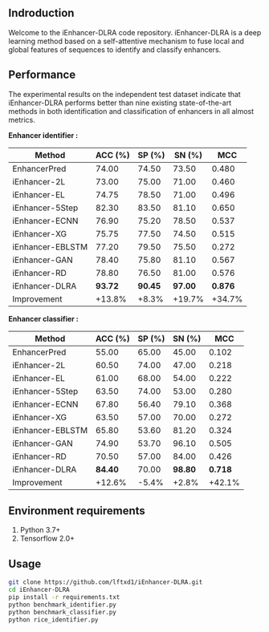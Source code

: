 ## Indroduction

Welcome to the iEnhancer-DLRA code repository. iEnhancer-DLRA is a deep learning method based on a self-attentive mechanism to fuse local and global features of sequences to identify and classify enhancers.



## Performance

The experimental results on the independent test dataset indicate that iEnhancer-DLRA performs better than nine existing state-of-the-art methods in both identification and classification of enhancers in  all almost metrics.

**Enhancer identifier :** 

| Method           | ACC (%)      | SP (%)       | SN (%)       | MCC          |
| ---------------- | ------------ | ------------ | ------------ | ------------ |
| EnhancerPred     | 74.00      | 74.50      | 73.50      | 0.480      |
| iEnhancer-2L     | 73.00      | 75.00      | 71.00      | 0.460      |
| iEnhancer-EL     | 74.75      | 78.50      | 71.00      | 0.496      |
| iEnhancer-5Step  | 82.30     | 83.50      | 81.10      | 0.650      |
| iEnhancer-ECNN   | 76.90      | 75.20      | 78.50      | 0.537      |
| iEnhancer-XG     | 75.75      | 77.50      | 74.50      | 0.515      |
| iEnhancer-EBLSTM | 77.20      | 79.50      | 75.50      | 0.272      |
| iEnhancer-GAN    | 78.40      | 75.80      | 81.10      | 0.567     |
| iEnhancer-RD     | 78.80      | 76.50      | 81.00      | 0.576      |
| iEnhancer-DLRA   | **93.72** | **90.45** | **97.00** | **0.876** |
| Improvement      | +13.8%     | +8.3%      | +19.7%     | +34.7%     |

**Enhancer classifier :** 

| Method           | ACC (%)      | SP (%)  | SN (%)       | MCC          |
| ---------------- | ------------ | ------- | ------------ | ------------ |
| EnhancerPred     | 55.00      | 65.00 | 45.00      | 0.102      |
| iEnhancer-2L     | 60.50      | 74.00 | 47.00     | 0.218      |
| iEnhancer-EL     | 61.00      | 68.00 | 54.00     | 0.222     |
| iEnhancer-5Step  | 63.50     | 74.00 | 53.00     | 0.280     |
| iEnhancer-ECNN   | 67.80     | 56.40 | 79.10     | 0.368     |
| iEnhancer-XG     | 63.50     | 57.00 | 70.00     | 0.272     |
| iEnhancer-EBLSTM | 65.80     | 53.60 | 81.20     | 0.324     |
| iEnhancer-GAN    | 74.90     | 53.70 | 96.10     | 0.505     |
| iEnhancer-RD     | 70.50     | 57.00 | 84.00     | 0.426     |
| iEnhancer-DLRA   | **84.40** | 70.00 | **98.80** | **0.718** |
| Improvement      | +12.6%       | -5.4%   | +2.8%        | +42.1%       |



## Environment requirements

1. Python 3.7+
2. Tensorflow 2.0+



## Usage

```bash
git clone https://github.com/lftxd1/iEnhancer-DLRA.git
cd iEnhancer-DLRA
pip install -r requirements.txt
python benchmark_identifier.py
python benchmark_classifier.py
python rice_identifier.py 
```

